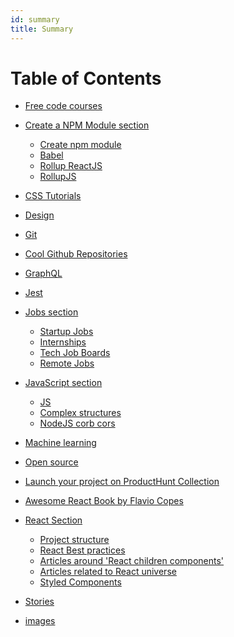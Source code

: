```yaml
---
id: summary
title: Summary
---
```


Table of Contents
=================

* [Free code courses](courses.md)
* [Create a NPM Module section](create-npm-module/index.md)
  * [Create npm module](create-npm-module/create-npm-module.md)
  * [Babel](create-npm-module/create-npm-module-babel.md)
  * [Rollup ReactJS](create-npm-module/create-npm-module-rollup-react.md)
  * [RollupJS ](create-npm-module/create-npm-module-rollup.md)
* [CSS Tutorials](css/css.md)
* [Design](design/design.md)
* [Git](git/git.md)
* [Cool Github Repositories](github/cool-github-repositories.md)
* [GraphQL](graphql/graphql.md)
* [Jest](jest/jest.md)
* [Jobs section](jobs/index.md)
  * [Startup Jobs](jobs/tech-job.md)
  * [Internships](jobs/internships.md)
  * [Tech Job Boards](jobs/job-boards.md)
  * [Remote Jobs](jobs/jobs.md)
* [JavaScript section](js/index.md)
  * [JS](js/js.md)
  * [Complex structures](js/complex-structures.md)
  * [NodeJS corb cors](js/nodejs-corb-cors.md)
* [Machine learning](machine-learning/machine-learning.md)
* [Open source](open-source/open-source.md)
* [Launch your project on ProductHunt Collection](product-hunt/launch-producthunt.md)
* [Awesome React Book by Flavio Copes](react/awesome-react-book.md)
* [React Section](react/index.md)
  * [Project structure](react/project-structure.md)
  * [React Best practices](react/react-best-practices.md)
  * [Articles around 'React children components'](react/react-children.md)
  * [Articles related to React universe](react/react.md)
  * [Styled Components](react/styling.md)
* [Stories](stories/stories.md)
* [images](images.md)


  <!-- * [Jobs section](jobs/index.md)
    * [Startup Jobs](jobs/tech-job.md)
    * [Internships](jobs/internships.md)
    * [Tech Job Boards](jobs/job-boards.md)

  * [JavaScript section](js/index.md)
    * [JS](js/js.md)
    * [Complex structures](js/complex-structures.md)

  * [Publishing your module at npm](create-npm-module/index.md)
    * [First articles to read](create-npm-module/create-npm-module.md)
    * [Connect Babel to your project](create-npm-module/babel.md)
    * [RollupJS](create-npm-module/RollupJS.md)
    * [Rollup + React configuration](create-npm-module/rollup-react.md)

  * [React Section](react/index.md)
    * [Awesome React Book by Flavio Copes](react/awesome-react-book.md)
    * [Different articles related to React ecosystem](react/react.md)  
    * [React Children components](react/react.md)  
    * [Styled components](react/styling.md)
    * [React best practices](react/react-best-practices.md)
    * [React project structure](react/project-structure.md)
    * [Jest testing](jest/jest.md)


  * [CSS Section](css/index.md)
    * [CSS](css/css.md)
    * [CSS Grid](css/css-grid.md)    
    * [Flexbox](css/flexbox.md)

<!-- * [Stories for developers](stories/stories.md)

* [Machine learning](machine-learning/machine-learning.md)

* [Unsorted content](unsorted/index.md)
    * [Open source](open-source/open-source.md)
    * [Launch on ProductHunt](product-hunt/launch-producthunt.md)
    * [Free code courses](courses.md)    
    * [Design](design/design.md)
    * [Git](git/git.md)
    * [Cool Github Repositories](github/cool-github-repositories.md)
    * [GraphQL](graphql/graphql.md)    
    * [IndieHackers articles/podcasts collection](indie-hackers/indie-hackers.md)    
    * [Credits: Images](images.md)
 --> 

 <!--

future sections:

* Stories to read
* Publishing your module at npm
* Design
* Jobs/Internships

* React
- React Children
- React best practices
- React project structure
- Styled components

* JS
* Cool Github repositories
* Open Source
Machine Learning
CSS
CSS Grid
Flexbox
Git
GraphQL


 * [react](#react)
 * [React Book](#book)
 * [React Styling](#styling)
 * [JS](#js)
 * [CORB / CORS setup nodejs + react](#xxx)
 * [cool github repositories](#cool-github-repositories)
 * [Open Source](#oss)
 * [ML](#ml)
 * [CSS](#css)
 * [CSS Grid](#css-grid)
 * [Stories](#stories)

 -->

<!-- ## development -->



<!--


<!-- * React
- React Children
- React best practices
- React project structure
- Styled components -->

<!-- * [React]()
    * [React](react/react.md)
    * [Styling](react/styling.md)
    * [Awesome React Book](react/awesome-react-book.md)
    * [Best practices](best-practices/react-best-practices.md)
    * [Project structure](project-structure/project-structure.md)
    * [Jest](jest/jest.md)

* [Stories](stories/stories.md)

* [CSS](css/index.md)
    * [CSS](css/css.md)
    * [CSS Grid](css/css-grid.md)    
    * [Flexbox](css/flexbox.md)

* [Other]()
    * [Open source](open-source/open-source.md)
    * [Launch producthunt](product-hunt/launch-producthunt.md)
    * [Free code courses](courses.md)    
    * [Design](design/design.md)
    * [Git](git/git.md)
    * [Cool Github Repositories](github/cool-github-repositories.md)
    * [Graphqh](graphql/graphqh.md)    
    * [Credits: Images](images.md) -->
